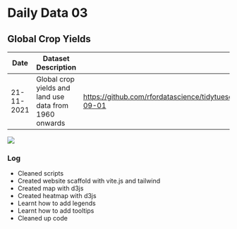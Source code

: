 # Daily Data 03
## Global Crop Yields

| Date       	| Dataset Description                                                                                                	| Source                                                                                              	|
|------------	|--------------------------------------------------------------------------------------------------------------------	|-----------------------------------------------------------------------------------------------------	|
| 21-11-2021 	| Global crop yields and land use data from 1960 onwards 	| https://github.com/rfordatascience/tidytuesday/tree/2e9bd5a67e09b14d01f616b00f7f7e0931515d24/data/2020/2020-09-01	|

[![](https://pbs.twimg.com/media/FEtObDDVcAYl40t?format=jpg&name=large)](https://cropyields.netlify.app)

### Log 

- Cleaned scripts 
- Created website scaffold with vite.js and tailwind
- Created map with d3js
- Created heatmap with d3js
- Learnt how to add legends 
- Learnt how to add tooltips
- Cleaned up code

